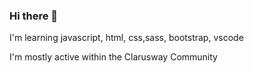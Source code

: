 ### Hi there 👋
 I'm learning javascript, html, css,sass, bootstrap, vscode

 I'm mostly active within the Clarusway Community

 
